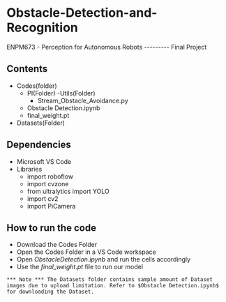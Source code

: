 # Obstacle-Detection-and-Recognition
ENPM673 - Perception for Autonomous Robots --------- Final Project

## Contents
- Codes(folder)
    - PI(Folder)
        -Utils(Folder)
        - Stream_Obstacle_Avoidance.py
    - Obstacle Detection.ipynb
    - final_weight.pt
- Datasets(Folder)

## Dependencies
- Microsoft VS Code
- Libraries
    - import roboflow
    - import cvzone
    - from ultralytics import YOLO
    - import cv2
    - import PiCamera


## How to run the code
- Download the Codes Folder
- Open the Codes Folder in a VS Code workspace
- Open $Obstacle Detection.ipynb$ and run the cells accordingly
- Use the $final\_weight.pt$ file to run our model

``
 *** Note ***
The Datasets folder contains sample amount of Dataset images due to upload limitation. Refer to $Obstacle Detection.ipynb$ for downloading the Dataset.
``

